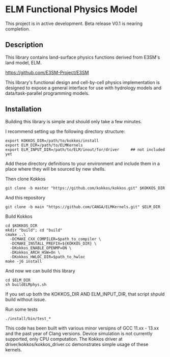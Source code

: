 ELM Functional Physics Model
================================
This project is in active development.
Beta release V0.1 is nearing completion. 

Description
-----------
This library contains land-surface physics functions derived from E3SM's land model, ELM.

https://github.com/E3SM-Project/E3SM

This library's functional design and cell-by-cell physics implementation is designed 
to expose a general interface for use with hydrology models and data/task-parallel 
programming models.


Installation
--------------
Building this library is simple and should only take a few minutes.

I recommend setting up the following directory structure:

```
export KOKKOS_DIR=/path/to/kokkos/install
export ELM_DIR=/path/to/ELMKernels
export ELM_INPUT_DIR=/path/to/ELM/inout/for/driver     ## not included yet
```

Add these directory definitions to your environment and include them in a place where they
will be sourced by new shells.

Then clone Kokkos
```
git clone -b master "https://github.com/kokkos/kokkos.git" $KOKKOS_DIR
```

And this repository
```
git clone -b main "https://github.com/CANGA/ELMKernels.git" $ELM_DIR
```

Build Kokkos
```
cd $KOKKOS_DIR
mkdir "build"; cd "build"
cmake ..\
  -DCMAKE_CXX_COMPILER=$path_to_compiler \
  -DCMAKE_INSTALL_PREFIX=${KOKKOS_DIR} \
  -DKokkos_ENABLE_OPENMP=ON \
  -DKokkos_ARCH_HSW=On \
  -DKokkos_HWLOC_DIR=$path_to_hwloc
make -j6 install
```

And now we can build this library
```
cd $ELM_DIR
sh buildELMphys.sh
```

If you set up both the KOKKOS_DIR AND ELM_INPUT_DIR, that script shpuld build without issue.

Run some tests
```
./install/bin/test_*
```

This code has been built with various minor versipns of GCC 11.xx - 13.xx and the past year
of Clang versions. Device simulation is not currently supported, only CPU computation. The
Kokkos driver at driver/kokkos/kokkos_driver.cc demonstrates simple usage of these kernels.

    
